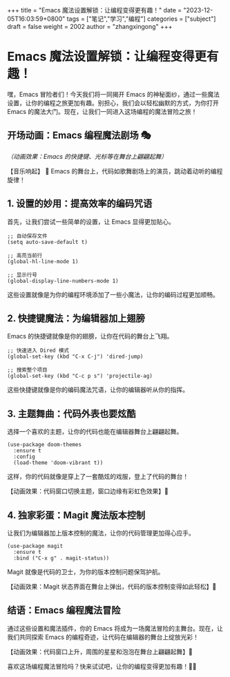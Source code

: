 +++
title = "Emacs 魔法设置解锁：让编程变得更有趣！"
date = "2023-12-05T16:03:59+0800"
tags = ["笔记","学习","编程"]
categories = ["subject"]
draft = false
weight = 2002
author = "zhangxingong"
+++

# Emacs 魔法设置解锁：让编程变得更有趣！

嘿，Emacs 冒险者们！今天我们将一同揭开 Emacs 的神秘面纱，通过一些魔法设置，让你的编程之旅更加有趣。别担心，我们会以轻松幽默的方式，为你打开 Emacs 的魔法大门。现在，让我们一同进入这场编程的魔法冒险之旅！

## 开场动画：Emacs 编程魔法剧场 🎭

*（动画效果：Emacs 的快捷键、光标等在舞台上翩翩起舞）*

【音乐响起】 🎵
Emacs 的舞台上，代码如歌舞剧场上的演员，跳动着动听的编程旋律！

## 1. 设置的妙用：提高效率的编码咒语

首先，让我们尝试一些简单的设置，让 Emacs 显得更加贴心。

```emacs-lisp
;; 自动保存文件
(setq auto-save-default t)

;; 高亮当前行
(global-hl-line-mode 1)

;; 显示行号
(global-display-line-numbers-mode 1)
```

这些设置就像是为你的编程环境添加了一些小魔法，让你的编码过程更加顺畅。

## 2. 快捷键魔法：为编辑器加上翅膀

Emacs 的快捷键就像是你的翅膀，让你在代码的舞台上飞翔。

```emacs-lisp
;; 快速进入 Dired 模式
(global-set-key (kbd "C-x C-j") 'dired-jump)

;; 搜索整个项目
(global-set-key (kbd "C-c p s") 'projectile-ag)
```

这些快捷键就像是你的编码魔法咒语，让你的编辑器听从你的指挥。

## 3. 主题舞曲：代码外表也要炫酷

选择一个喜欢的主题，让你的代码也能在编辑器舞台上翩翩起舞。

```emacs-lisp
(use-package doom-themes
  :ensure t
  :config
  (load-theme 'doom-vibrant t))
```

这样，你的代码就像是穿上了一套酷炫的戏服，登上了代码的舞台！

【动画效果：代码窗口切换主题，窗口边缘有彩虹色效果】🌈

## 4. 独家彩蛋：Magit 魔法版本控制

让我们为编辑器加上版本控制的魔法，让你的代码管理更加得心应手。

```emacs-lisp
(use-package magit
  :ensure t
  :bind ("C-x g" . magit-status))
```

Magit 就像是代码的卫士，为你的版本控制问题保驾护航。

【动画效果：Magit 状态界面在舞台上弹出，代码的版本控制变得如此轻松】🚀

## 结语：Emacs 编程魔法冒险

通过这些设置和魔法插件，你的 Emacs 将成为一场魔法冒险的主舞台。现在，让我们共同探索 Emacs 的编程奇迹，让代码在编辑器的舞台上绽放光彩！

【动画效果：代码窗口上升，周围的星星和泡泡在舞台上翩翩起舞】💫

喜欢这场编程魔法冒险吗？快来试试吧，让你的编程变得更加有趣！🎩✨
